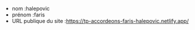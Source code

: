 - nom :halepovic
- prénom :faris
- URL publique du site :https://tp-accordeons-faris-halepovic.netlify.app/
